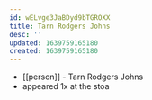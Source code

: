 ```yaml
---
id: wELvge3JaBDyd9bTGROXX
title: Tarn Rodgers Johns
desc: ''
updated: 1639759165180
created: 1639759165180
---
```



- [[person]] - Tarn Rodgers Johns
- appeared 1x at the stoa
